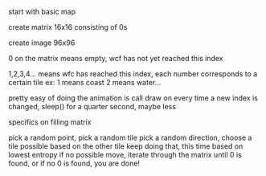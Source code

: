 start with basic map

create matrix 16x16 consisting of 0s

create image 96x96

0 on the matrix means empty, wcf has not yet reached this index

1,2,3,4... means wfc has reached this index, each number corresponds to a certain tile
ex: 1 means coast
    2 means water...

pretty easy of doing the animation is call draw on every time a new index is changed, sleep() for a quarter second, maybe less

specifics on filling matrix

pick a random point, pick a random tile
pick a random direction, choose a tile possible based on the other tile
keep doing that, this time based on lowest entropy
if no possible move, iterate through the matrix until 0 is found, or if no 0 is found, you are done!
